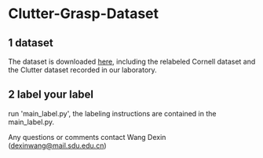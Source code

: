 # Clutter-Grasp-Dataset

## 1 dataset

The dataset is downloaded [here](https://drive.google.com/drive/folders/1knXlR72Z_5OcE9_lVfTz-QOZRhtWB_Yj?usp=sharing), including the relabeled Cornell dataset and the Clutter dataset recorded in our laboratory.

## 2 label your label
run 'main_label.py', the labeling instructions are contained in the main_label.py.

Any questions or comments contact Wang Dexin (dexinwang@mail.sdu.edu.cn)
